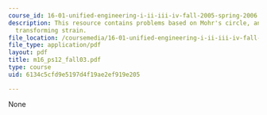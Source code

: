 ```yaml
---
course_id: 16-01-unified-engineering-i-ii-iii-iv-fall-2005-spring-2006
description: This resource contains problems based on Mohr's circle, and methods for
  transforming strain.
file_location: /coursemedia/16-01-unified-engineering-i-ii-iii-iv-fall-2005-spring-2006/6134c5cfd9e5197d4f19ae2ef919e205_m16_ps12_fall03.pdf
file_type: application/pdf
layout: pdf
title: m16_ps12_fall03.pdf
type: course
uid: 6134c5cfd9e5197d4f19ae2ef919e205

---
```

None